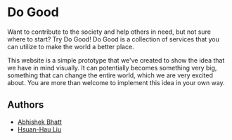 # Do Good
Want to contribute to the society and help others in need, but not sure where to start? Try Do Good! Do Good is a collection of services that you can utilize to make the world a better place.

This website is a simple prototype that we've created to show the idea that we have in mind visually. It can potentially becomes something very big, something that can change the entire world, which we are very excited about. You are more than welcome to implement this idea in your own way.

## Authors
- [Abhishek Bhatt](https://github.com/abhatt95)
- [Hsuan-Hau Liu](https://github.com/hsuanhauliu)
